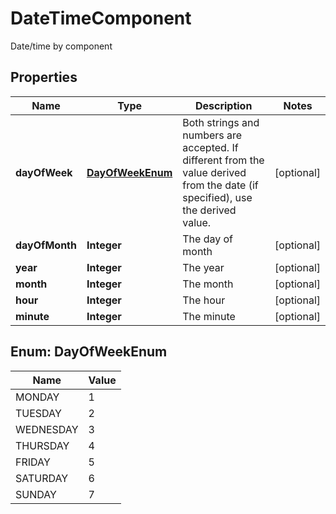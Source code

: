 

# DateTimeComponent

Date/time by component

## Properties

Name | Type | Description | Notes
------------ | ------------- | ------------- | -------------
**dayOfWeek** | [**DayOfWeekEnum**](#DayOfWeekEnum) | Both strings and numbers are accepted. If different from the value derived from the date (if specified), use the derived value. |  [optional]
**dayOfMonth** | **Integer** | The day of month |  [optional]
**year** | **Integer** | The year |  [optional]
**month** | **Integer** | The month |  [optional]
**hour** | **Integer** | The hour |  [optional]
**minute** | **Integer** | The minute |  [optional]



## Enum: DayOfWeekEnum

Name | Value
---- | -----
MONDAY | 1
TUESDAY | 2
WEDNESDAY | 3
THURSDAY | 4
FRIDAY | 5
SATURDAY | 6
SUNDAY | 7




